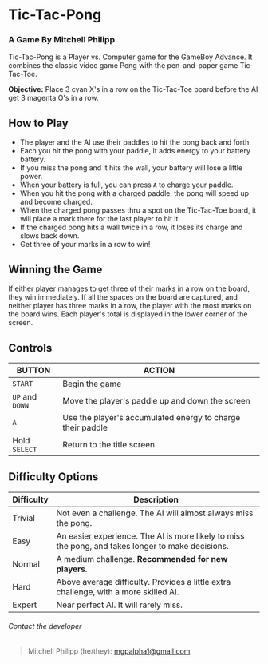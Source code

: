 # Tic-Tac-Pong
### A Game By Mitchell Philipp

Tic-Tac-Pong is a Player vs. Computer game for the GameBoy Advance. It combines the classic video game Pong with the pen-and-paper game Tic-Tac-Toe.

**Objective:** Place 3 cyan X's in a row on the Tic-Tac-Toe board before the AI get 3 magenta O's in a row. 

## How to Play
* The player and the AI use their paddles to hit the pong back and forth.
* Each you hit the pong with your paddle, it adds energy to your battery battery.
* If you miss the pong and it hits the wall, your battery will lose a little power.
* When your battery is full, you can press `A` to charge your paddle.
* When you hit the pong with a charged paddle, the pong will speed up and become charged.
* When the charged pong passes thru a spot on the Tic-Tac-Toe board, it will place a mark there for the last player to hit it.
* If the charged pong hits a wall twice in a row, it loses its charge and slows back down.
* Get three of your marks in a row to win!

## Winning the Game
If either player manages to get three of their marks in a row on the board, they win immediately. If all the spaces on the board are captured, and neither player has three marks in a row, the player with the most marks on the board wins. Each player's total is displayed in the lower corner of the screen.

## Controls
| BUTTON          | ACTION                                                     |
| --------------- | ---------------------------------------------------------- |
| `START`         | Begin the game                                             |
| `UP` and `DOWN` | Move the player's paddle up and down the screen            |
| `A`             | Use the player's accumulated energy to charge their paddle |
|  Hold `SELECT`  | Return to the title screen                                 |

## Difficulty Options
| Difficulty | Description |
| ---------- | ----------- |
| Trivial    | Not even a challenge. The AI will almost always miss the pong.                                    |
| Easy       | An easier experience. The AI is more likely to miss the pong, and takes longer to make decisions. |
| Normal     | A medium challenge. **Recommended for new players.**                                              |
| Hard       | Above average difficulty. Provides a little extra challenge, with a more skilled AI.              |
| Expert     | Near perfect AI. It will rarely miss.                                                             |

###### Contact the developer
> Mitchell Philipp (he/they): mgpalpha1@gmail.com
